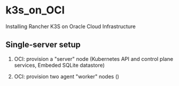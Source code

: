 # k3s_on_OCI
Installing Rancher K3S on Oracle Cloud Infrastructure


## Single-server setup

1. OCI: provision a "server" node (Kubernetes API and control plane services, Embeded SQLite datastore)






1. OCI: provision two agent "worker" nodes ()

